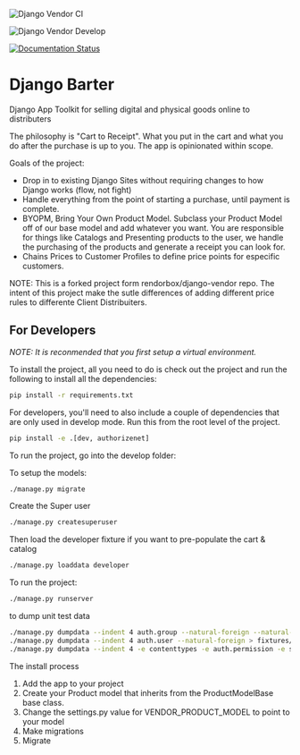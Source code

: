 ![Django Vendor CI](https://github.com/renderbox/django-vendor/workflows/Django%20Vendor%20CI/badge.svg?branch=master)

![Django Vendor Develop](https://github.com/renderbox/django-vendor/workflows/Django%20Vendor%20Develop/badge.svg?branch=develop)

[![Documentation Status](https://readthedocs.org/projects/django-vendor/badge/?version=latest)](https://django-vendor.readthedocs.io/en/latest/?badge=latest)

# Django Barter

Django App Toolkit for selling digital and physical goods online to distributers 

The philosophy is "Cart to Receipt".  What you put in the cart and what you do after the purchase is up to you.  The app is opinionated within scope.

Goals of the project:
- Drop in to existing Django Sites without requiring changes to how Django works (flow, not fight)
- Handle everything from the point of starting a purchase, until payment is complete.
- BYOPM, Bring Your Own Product Model.  Subclass your Product Model off of our base model and add whatever you want.  You are responsible for things like Catalogs and Presenting products to the user, we handle the purchasing of the products and generate a receipt you can look for.
- Chains Prices to Customer Profiles to define price points for especific customers.

NOTE: This is a forked project form rendorbox/django-vendor repo. The intent of this project make the sutle differences of adding different price rules to differente Client Distribuiters. 


## For Developers

*NOTE: It is reconmended that you first setup a virtual environment.*

To install the project, all you need to do is check out the project and run the following to install all the dependencies:

```bash
pip install -r requirements.txt
```

For developers, you'll need to also include a couple of dependencies that are only used in develop mode.  Run this from the root level of the project.

```bash
pip install -e .[dev, authorizenet]
```

To run the project, go into the develop folder:

To setup the models:

```bash
./manage.py migrate
```


Create the Super user

```bash
./manage.py createsuperuser
```


Then load the developer fixture if you want to pre-populate the cart & catalog

```bash
./manage.py loaddata developer
```

To run the project:

```bash
./manage.py runserver
```


to dump unit test data

```bash
./manage.py dumpdata --indent 4 auth.group --natural-foreign --natural-primary > fixtures/group.json
./manage.py dumpdata --indent 4 auth.user --natural-foreign > fixtures/user.json
./manage.py dumpdata --indent 4 -e contenttypes -e auth.permission -e sessions -e admin.logentry -e account.emailaddress -e auth.group -e auth.user > fixtures/unit_test.json
```



The install process
1) Add the app to your project
2) Create your Product model that inherits from the ProductModelBase base class.
3) Change the settings.py value for VENDOR_PRODUCT_MODEL to point to your model
4) Make migrations
5) Migrate

